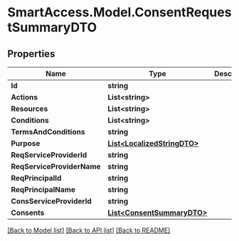 # SmartAccess.Model.ConsentRequestSummaryDTO

## Properties

Name | Type | Description | Notes
------------ | ------------- | ------------- | -------------
**Id** | **string** |  | 
**Actions** | **List&lt;string&gt;** |  | 
**Resources** | **List&lt;string&gt;** |  | 
**Conditions** | **List&lt;string&gt;** |  | 
**TermsAndConditions** | **string** |  | 
**Purpose** | [**List&lt;LocalizedStringDTO&gt;**](LocalizedStringDTO.md) |  | 
**ReqServiceProviderId** | **string** |  | 
**ReqServiceProviderName** | **string** |  | 
**ReqPrincipalId** | **string** |  | 
**ReqPrincipalName** | **string** |  | 
**ConsServiceProviderId** | **string** |  | 
**Consents** | [**List&lt;ConsentSummaryDTO&gt;**](ConsentSummaryDTO.md) |  | [optional] 

[[Back to Model list]](../README.md#documentation-for-models) [[Back to API list]](../README.md#documentation-for-api-endpoints) [[Back to README]](../README.md)

